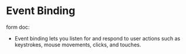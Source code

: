 # Event Binding

form doc:
- Event binding lets you listen for and respond to user actions such as keystrokes, mouse movements, clicks, and touches.